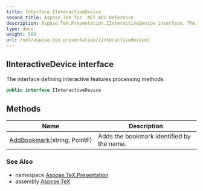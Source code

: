 ```yaml
---
title: Interface IInteractiveDevice
second_title: Aspose.TeX for .NET API Reference
description: Aspose.TeX.Presentation.IInteractiveDevice interface. The interface defining interactive features processing methods
type: docs
weight: 580
url: /net/aspose.tex.presentation/iinteractivedevice/
---
```

## IInteractiveDevice interface

The interface defining interactive features processing methods.

```csharp
public interface IInteractiveDevice
```

## Methods

| Name | Description |
| --- | --- |
| [AddBookmark](../../aspose.tex.presentation/iinteractivedevice/addbookmark/)(string, PointF) | Adds the bookmark identified by the name. |

### See Also

* namespace [Aspose.TeX.Presentation](../../aspose.tex.presentation/)
* assembly [Aspose.TeX](../../)


